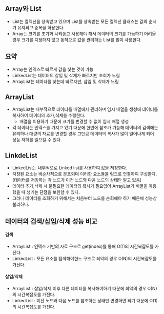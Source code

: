 ## Array와 List
- List는 컬렉션을 상속받고 있으며 List를 상속받는 모든 컬렉션 클래스는 값의 순서가 유지되고 중복을 허용한다.
- Array는 크기를 초기화 시켜놓고 사용해야 해서 데이터의 크기를 가늠하기 어려울 경우 크기를 지정하지 않고 동적으로 값을 관리하는 List를 많이 사용한다.

## 요약
- Array는 인덱스로 빠르게 값을 찾는 것이 가능
- LinkedList는 데이터의 삽입 및 삭제가 빠르지만 조회가 느림
- ArrayList는 데이터를 찾는데 빠르지만, 삽입 및 삭제가 느림

## ArrayList 
- ArrayList는 내부적으로 데이터를 배열에서 관리하며 임시 배열을 생성에 데이터를 복사하여 데이터의 추가,삭제를 수행한다.
  - 배열을 이용하기 때문에 크기를 변경할 수 없어 임시 배열 생성
- 각 데이터는 인덱스를 가지고 있기 때문에 한번에 참조가 가능해 데이터의 검색에는 유리하나 대량의 자료를 변경할 경우 그만큼 데이터의 복사가 많이 일어나게 되어 성능 저하를 일으킬 수 있다.

## LinkdeList
- LinkedList는 내부적으로 Linked list를 사용하여 값을 저장한다.
- 저장된 요소는 비순차적으로 분포되며 이러한 요소들을 링크로 연결하여 구성한다.(데이터를 저장하는 각 노드가 이전 노드와 다음 노드의 상태만 알고 있음)
- 데이터 추가,삭제 시 불필요한 데이터의 복사가 필요없어 ArrayList가 배열을 이용했을 때 생기는 단점을 보완할 수 있다.
- 그러나 데이터를 조회하기 위해서는 처음부터 노드를 순회해야 하기 때문에 성능상 불리하다.

## 데이터의 검색/삽입/삭제 성능 비교
#### 검색
- ArrayList : 인덱스 기반의 자료 구조로 get(index)를 통해 O(1)의 시간복잡도를 가진다.
- LinkedList : 모든 요소를 탐색해야한느 구조로 최악의 경우 O(N)의 시간복잡도를 가진다.

#### 삽입/삭제
- ArrayList : 삽입/삭제 이후 다른 데이터를 복사해야하기 때문에 최악의 경우 O(N)의 시간복잡도를 가진다.
- LinkedList : 이전 노드와 다음 노드를 참조하는 상태만 변경하면 되기 때문에 O(1)의 시간복잡도를 가진다.
